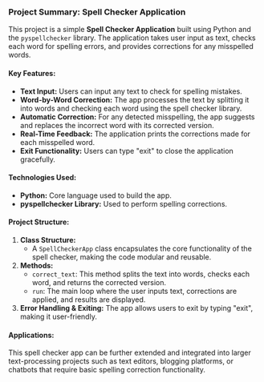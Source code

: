 ### Project Summary: Spell Checker Application

This project is a simple **Spell Checker Application** built using Python and the `pyspellchecker` library. The application takes user input as text, checks each word for spelling errors, and provides corrections for any misspelled words.

#### Key Features:
- **Text Input:** Users can input any text to check for spelling mistakes.
- **Word-by-Word Correction:** The app processes the text by splitting it into words and checking each word using the spell checker library.
- **Automatic Correction:** For any detected misspelling, the app suggests and replaces the incorrect word with its corrected version.
- **Real-Time Feedback:** The application prints the corrections made for each misspelled word.
- **Exit Functionality:** Users can type "exit" to close the application gracefully.

#### Technologies Used:
- **Python:** Core language used to build the app.
- **pyspellchecker Library:** Used to perform spelling corrections.

#### Project Structure:
1. **Class Structure:** 
   - A `SpellCheckerApp` class encapsulates the core functionality of the spell checker, making the code modular and reusable.
2. **Methods:**
   - `correct_text`: This method splits the text into words, checks each word, and returns the corrected version.
   - `run`: The main loop where the user inputs text, corrections are applied, and results are displayed.
3. **Error Handling & Exiting:** The app allows users to exit by typing "exit", making it user-friendly.

#### Applications:
This spell checker app can be further extended and integrated into larger text-processing projects such as text editors, blogging platforms, or chatbots that require basic spelling correction functionality.
